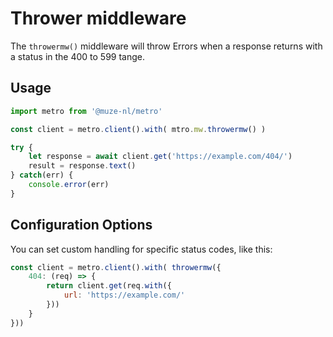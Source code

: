 # Thrower middleware

The `throwermw()` middleware will throw Errors when a response returns with a status in the 400 to 599 tange.

## Usage

```javascript
import metro from '@muze-nl/metro'

const client = metro.client().with( mtro.mw.throwermw() )

try {
	let response = await client.get('https://example.com/404/')
	result = response.text()
} catch(err) {
	console.error(err)
}
```

## Configuration Options

You can set custom handling for specific status codes, like this:

```javascript
const client = metro.client().with( throwermw({
	404: (req) => {
		return client.get(req.with({
			url: 'https://example.com/'
		}))
	}
}))
```
